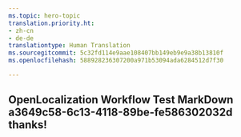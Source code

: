 ```yaml
---
ms.topic: hero-topic
translation.priority.ht:
- zh-cn
- de-de
translationtype: Human Translation
ms.sourcegitcommit: 5c32fd114e9aae108407bb149eb9e9a38b13810f
ms.openlocfilehash: 588928236307200a971b53094ada6284512d7f30

---
```

## OpenLocalization Workflow Test MarkDown a3649c58-6c13-4118-89be-fe586302032d thanks!



<!--HONumber=Jul16_HO2-->


